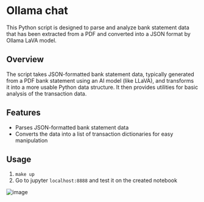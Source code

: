 # Ollama chat

This Python script is designed to parse and analyze bank statement data that has been extracted from a PDF and converted into a JSON format by Ollama LaVA model.

## Overview

The script takes JSON-formatted bank statement data, typically generated from a PDF bank statement using an AI model (like LLaVA), and transforms it into a more usable Python data structure. It then provides utilities for basic analysis of the transaction data.

## Features

- Parses JSON-formatted bank statement data
- Converts the data into a list of transaction dictionaries for easy manipulation

## Usage

1. `make up`
2. Go to jupyter `localhost:8888` and test it on the created notebook

![image](https://github.com/user-attachments/assets/086c5626-0d1d-41c5-abdb-a698f033723f)

